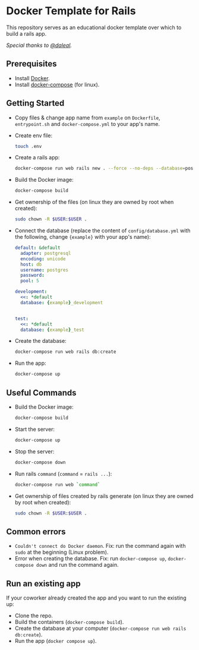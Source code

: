 # Docker Template for Rails

This repository serves as an educational docker template over which to build a rails app.

_Special thanks to [@daleal](https://github.com/daleal)._

## Prerequisites

- Install [Docker](https://docs.docker.com/install/).
- Install [docker-compose](https://docs.docker.com/compose/install/) (for linux).

## Getting Started

- Copy files & change app name from `example` on `Dockerfile`, `entrypoint.sh` and `docker-compose.yml` to your app's name.

- Create env file:

    ```bash
    touch .env
    ```

- Create a rails app:

    ```bash
    docker-compose run web rails new . --force --no-deps --database=postgresql
    ```

- Build the Docker image:

    ```bash
    docker-compose build
    ```

- Get ownership of the files (on linux they are owned by root when created):

    ```bash
    sudo chown -R $USER:$USER .
    ```

- Connect the database (replace the content of `config/database.yml` with the following, change `{example}` with your app's name):

    ```yaml
    default: &default
      adapter: postgresql
      encoding: unicode
      host: db
      username: postgres
      password:
      pool: 5

    development:
      <<: *default
      database: {example}_development


    test:
      <<: *default
      database: {example}_test
    ```

- Create the database:

    ```bash
    docker-compose run web rails db:create
    ```

- Run the app:

    ```bash
    docker-compose up
    ```

## Useful Commands

- Build the Docker image:

    ```bash
    docker-compose build
    ```

- Start the server:

    ```bash
    docker-compose up
    ```

- Stop the server:

    ```bash
    docker-compose down
    ```

- Run rails `command` (`command` = `rails ...`):

    ```bash
    docker-compose run web `command`
    ```

- Get ownership of files created by rails generate (on linux they are owned by root when created):

    ```bash
    sudo chown -R $USER:$USER .
    ```

## Common errors
- `Couldn't connect do Docker daemon`. Fix: run the command again with `sudo` at the beginning (Linux problem).
- Error when creating the database. Fix: run `docker-compose up`, `docker-compose down` and run the command again.

## Run an existing app
If your coworker already created the app and you want to run the existing up:
- Clone the repo.
- Build the containers (`docker-compose build`).
- Create the database at your computer (`docker-compose run web rails db:create`).
- Run the app (`docker compose up`).
